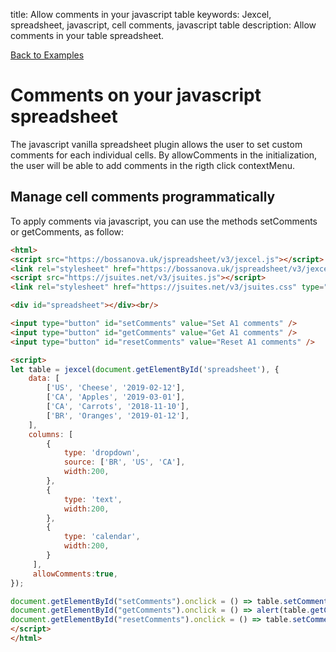 title: Allow comments in your javascript table
keywords: Jexcel, spreadsheet, javascript, cell comments, javascript table
description: Allow comments in your table spreadsheet.

[Back to Examples](/jspreadsheet/v3/examples "Back to the examples section")

# Comments on your javascript spreadsheet

The javascript vanilla spreadsheet plugin allows the user to set custom comments for each individual cells. By allowComments in the initialization, the user will be able to add comments in the rigth click contextMenu.

## Manage cell comments programmatically

To apply comments via javascript, you can use the methods setComments or getComments, as follow:

```html
<html>
<script src="https://bossanova.uk/jspreadsheet/v3/jexcel.js"></script>
<link rel="stylesheet" href="https://bossanova.uk/jspreadsheet/v3/jexcel.css" type="text/css" />
<script src="https://jsuites.net/v3/jsuites.js"></script>
<link rel="stylesheet" href="https://jsuites.net/v3/jsuites.css" type="text/css" />

<div id="spreadsheet"></div><br/>

<input type="button" id="setComments" value="Set A1 comments" />
<input type="button" id="getComments" value="Get A1 comments" />
<input type="button" id="resetComments" value="Reset A1 comments" />

<script>
let table = jexcel(document.getElementById('spreadsheet'), {
    data: [
        ['US', 'Cheese', '2019-02-12'],
        ['CA', 'Apples', '2019-03-01'],
        ['CA', 'Carrots', '2018-11-10'],
        ['BR', 'Oranges', '2019-01-12'],
    ],
    columns: [
        {
            type: 'dropdown',
            source: ['BR', 'US', 'CA'],
            width:200,
        },
        {
            type: 'text',
            width:200,
        },
        {
            type: 'calendar',
            width:200,
        }
     ],
     allowComments:true,
});

document.getElementById("setComments").onclick = () => table.setComments('A1', 'This is the comments from A1');
document.getElementById("getComments").onclick = () => alert(table.getComments('A1'));
document.getElementById("resetComments").onclick = () => table.setComments('A1', '');
</script>
</html>
```

